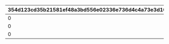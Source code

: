 |354d123cd35b21581ef48a3bd556e02336e736d4c4a73e3d103d10af4e78fd04|91448c773772fc7960479de54e8f29c4958ae9fe1884d167736cbcc52a31818a|2c1bfa715d97b6ae74150d204fc72a7c6d4319c9c39946cc9a847bcf8b3fc53b|87485e2da54b0f23f529d4bb732625736085a427677245b1de5d1e63ca0be2d4|29302dd602bc9f49ec5a5c32fce5f158d56209770f94312eedac220cbf6a96e3|dcddb27c3dbcd2a1077a1c790721bc135ddc1e424cb6f68b19be74647b450927|db26eaddc80dad9ab2185590d962cb3fe342528efd91c28279e71db94786d57b|7e1aafcf7cb609bd1fafafd8a5ac39fbd72b7874516cb1e43081418f985e54b1|2895850f85ace9a798738e036a6b25f576128db9304b88b49589b8bf101212ff|15471950609d648d3e6178c503e9bb4a0aa1b9732f98b313acf49e1c7370b75c|01220fd174ad23b19d402f95b0dc826d9a117c7a3704d5a6173d655bb45a4be6|11e713da6d5a19ba341f0d3d788b3f9b7ac734689cfe44c03580e23c81464e90|52725b5baf8651f96f06a4c9b92de236451cd2886281aeda2eb2c59b2deb798e|2662eb37fc1e39cc601dda1a01066bc183154ec72cf245c719c875148970ac7a|
| --- | --- | --- | --- | --- | --- | --- | --- | --- | --- | --- | --- | --- | --- |
|0|1.5|610019401|0|4|801100321|280|140|1|433|6|0|432|1|
|0|1.5|0|0|1|801100322|0|140|1|434|5|50|0|2|
|0|1.5|0|0|1|801100323|0|140|1|435|5|0|0|3|